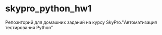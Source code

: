 # skypro_python_hw1
Репозиторий для домашних заданий на курсу SkyPro."Автоматизация тестирования Python”
